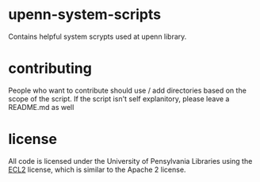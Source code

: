 upenn-system-scripts
==============

Contains helpful system scrypts used at upenn library.

contributing
==============

People who want to contribute should use / add directories based on the scope of the script.
If the script isn't self explanitory, please leave a README.md as well

license
========
All code is licensed under the University of Pensylvania Libraries using the [ECL2](http://opensource.org/licenses/ECL-2.0) license,
which is similar to the Apache 2 license.


